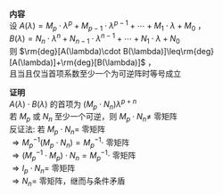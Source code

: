 **内容**  
设 $A(\lambda)=M_p\cdot\lambda^p+M_{p-1}\cdot\lambda^{p-1}+\cdots+M_1\cdot\lambda+M_0$ ，  
 $B(\lambda)=N_n\cdot\lambda^n+N_{n-1}\cdot\lambda^{n-1}+\cdots+N_1\cdot\lambda+N_0$  
则 $\rm{deg}[A(\lambda)\cdot B(\lambda)]\leq\rm{deg}[A(\lambda)]+\rm{deg}[B(\lambda)]$ ，  
且当且仅当首项系数至少一个为可逆阵时等号成立  
  
**证明**  
 $A(\lambda)\cdot B(\lambda)$ 的首项为 $(M_p\cdot N_n)\lambda^{p+n}$  
若 $M_p$ 或 $N_n$ 至少一个可逆，则 $M_p\cdot N_n\neq$ 零矩阵  
反证法: 若 $M_p\cdot N_n=$ 零矩阵  
 $\Rightarrow M_p^{-1}(M_p\cdot N_n)=M_p^{-1}\cdot$ 零矩阵  
 $\Rightarrow(M_p^{-1}\cdot M_p)\cdot N_n=M_p^{-1}\cdot$ 零矩阵  
 $\Rightarrow I_p\cdot N_n=$ 零矩阵  
 $\Rightarrow N_n=$ 零矩阵，继而与条件矛盾  
